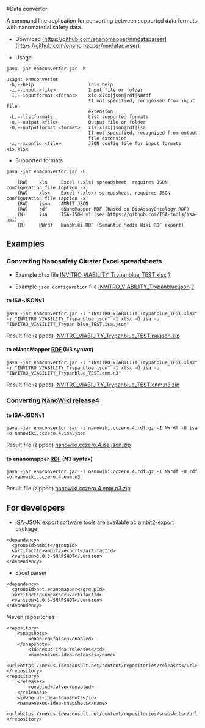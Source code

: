 #Data convertor

A command line application for converting between supported data formats with nanomaterial safety data.

* Download [https://github.com/enanomapper/nmdataparser](https://github.com/enanomapper/nmdataparser)

* Usage

````
java -jar enmconvertor.jar -h

usage: enmconvertor
 -h,--help                    This help
 -i,--input <file>            Input file or folder
 -I,--inputformat <format>    xls|xlsx|json|rdf|NWrdf
                              If not specified, recognised from input file
                              extension
 -L,--listformats             List supported formats
 -o,--output <file>           Output file or folder
 -O,--outputformat <format>   xls|xlsx|json|rdf|isa
                              If not specified, recognised from output
                              file extension
 -x,--xconfig <file>          JSON config file for input formats xls,xlsx

````

* Supported formats

````
java -jar enmconvertor.jar -L

	(RW)	xls		Excel (.xls) spreadsheet, requires JSON configuration file (option -x)
	(RW)	xlsx	Excel (.xlsx) spreadsheet, requires JSON configuration file (option -x)
	(RW)	json	AMBIT JSON
	(RW)	rdf		eNanoMapper RDF (based on BioAssayOntology RDF)
	(W)		isa		ISA-JSON v1 (see https://github.com/ISA-tools/isa-api)
	(R)		NWrdf	NanoWiki RDF (Semantic Media Wiki RDF export)

````

## Examples

### Converting Nanosafety Cluster Excel spreadsheets

* Example `xlsx` file [INVITRO_VIABILITY_Trypanblue_TEST.xlsx](./examples/INVITRO_VIABILITY_Trypanblue_TEST.xlsx) [?](./index.html)

* Example `json configuration` file [INVITRO_VIABILITY_Trypanblue.json](./templates/INVITRO/VIABILITY/TrypanBlue/INVITRO_VIABILITY_TrypanBlue.json)  [?](./jsonconfig.html)


#### to ISA-JSONv1
 
````
java -jar enmconvertor.jar -i "INVITRO_VIABILITY_Trypanblue_TEST.xlsx" -j "INVITRO_VIABILITY_Trypanblue.json" -I xlsx -O isa -o "INVITRO_VIABILITY_Trypan blue_TEST.isa.json"
````

Result file (zipped) [INVITRO_VIABILITY_Trypanblue_TEST.isa.json.zip](./examples/INVITRO_VIABILITY_Trypanblue_TEST.isa.json.zip)

#### to eNanoMapper [RDF](https://www.w3.org/RDF/) (N3 syntax)

````
java -jar enmconvertor.jar -i "INVITRO_VIABILITY_Trypanblue_TEST.xlsx" -j "INVITRO_VIABILITY_Trypanblue.json" -I xlsx -O isa -o "INVITRO_VIABILITY_Trypanblue_TEST.enm.n3"
````

Result file (zipped) [INVITRO_VIABILITY_Trypanblue_TEST.enm.n3.zip](./examples/INVITRO_VIABILITY_Trypanblue_TEST.enm.n3.zip)

### Converting [NanoWiki release4](https://figshare.com/articles/NanoWiki_4/4141593)

#### to ISA-JSONv1
 
````
java -jar enmconvertor.jar -i nanowiki.cczero.4.rdf.gz -I NWrdf -O isa -o nanowiki.cczero.4.isa.json
````

Result file (zipped) [nanowiki.cczero.4.isa.json.zip](./examples/nanowiki.cczero.4.isa.json.zip)

#### to enanomapper [RDF](https://www.w3.org/RDF/) (N3 syntax)

````
java -jar enmconvertor.jar -i nanowiki.cczero.4.rdf.gz -I NWrdf -O rdf -o nanowiki.cczero.4.enm.n3
````

Result file (zipped) [nanowiki.cczero.4.enm.n3.zip](./examples/nanowiki.cczero.4.enm.n3.zip)


## For developers

* ISA-JSON export software tools are available at: [ambit2-export](https://svn.code.sf.net/p/ambit/code/trunk/ambit2-all/ambit2-apps/ambit2-export/) package.
 
````
<dependency>
  <groupId>ambit</groupId>
  <artifactId>ambit2-export</artifactId>
  <version>3.0.3-SNAPSHOT</version>
</dependency>
````

* Excel parser

````
<dependency>
  <groupId>net.enanomapper</groupId>
  <artifactId>nmparser</artifactId>
  <version>1.0.3-SNAPSHOT</version>
</dependency>
````

Maven repositories

````
<repository>
	<snapshots>
		<enabled>false</enabled>
	</snapshots>
		<id>nexus-idea-releases</id>
		<name>nexus-idea-releases</name>
		<url>https://nexus.ideaconsult.net/content/repositories/releases</url>
</repository>
<repository>
	<releases>
		<enabled>false</enabled>
	</releases>
	<id>nexus-idea-snapshots</id>
	<name>nexus-idea-snapshots</name>
	<url>https://nexus.ideaconsult.net/content/repositories/snapshots</url>
</repository>
````